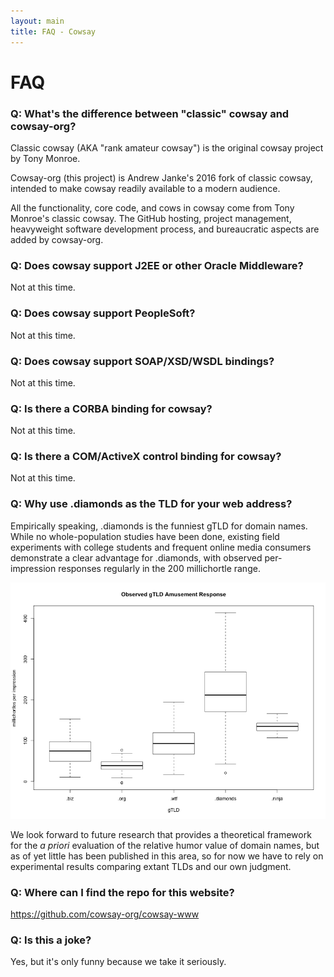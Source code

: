 ```yaml
---
layout: main
title: FAQ - Cowsay
---
```


# FAQ


### Q: What's the difference between "classic" cowsay and cowsay-org?

Classic cowsay (AKA "rank amateur cowsay") is the original cowsay project by Tony Monroe.

Cowsay-org (this project) is Andrew Janke's 2016 fork of classic cowsay, intended to make cowsay readily available to a modern audience.

All the functionality, core code, and cows in cowsay come from Tony Monroe's classic cowsay. The GitHub hosting, project management, heavyweight software development process, and bureaucratic aspects are added by cowsay-org.

### Q: Does cowsay support J2EE or other Oracle Middleware?

Not at this time.

### Q: Does cowsay support PeopleSoft?

Not at this time.

### Q: Does cowsay support SOAP/XSD/WSDL bindings?
Not at this time.

### Q: Is there a CORBA binding for cowsay?

Not at this time.

### Q: Is there a COM/ActiveX control binding for cowsay?

Not at this time.

### Q: Why use .diamonds as the TLD for your web address?

Empirically speaking, .diamonds is the funniest gTLD for domain names.
While no whole-population studies have been done, existing field experiments with college students and frequent online media consumers demonstrate a clear advantage for .diamonds, with observed per-impression responses regularly in the 200 millichortle range.

![](images/gtld_humor_response.png)

We look forward to future research that provides a theoretical framework for the _a priori_ evaluation of the relative humor value of domain names, but as of yet little has been published in this area, so for now we have to rely on experimental results comparing extant TLDs and our own judgment.


### Q: Where can I find the repo for this website?

<https://github.com/cowsay-org/cowsay-www>

### Q: Is this a joke?

Yes, but it's only funny because we take it seriously.

